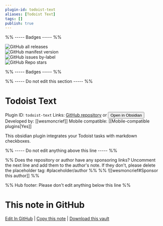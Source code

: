 ```yaml
---
plugin-id: todoist-text
aliases: [Todoist Text]
tags: []
publish: true
---
```


%% ----- Badges ----- %%

![GitHub all releases](https://img.shields.io/github/downloads/wesmoncrief/obsidian-todoist-text/total?color=573E7A&logo=github&style=for-the-badge)  
![GitHub manifest version](https://img.shields.io/github/manifest-json/v/wesmoncrief/obsidian-todoist-text?color=573E7A&logo=github&style=for-the-badge)  
![GitHub issues by-label](https://img.shields.io/github/issues/wesmoncrief/obsidian-todoist-text/help%20wanted?color=573E7A&logo=github&style=for-the-badge)  
![GitHub Repo stars](https://img.shields.io/github/stars/wesmoncrief/obsidian-todoist-text?color=573E7A&logo=github&style=for-the-badge)

%% ----- Badges ----- %%

%% ----- Do not edit this section ----- %%

# Todoist Text

Plugin ID: `todoist-text`
Links: [GitHub repository](https://github.com/wesmoncrief/obsidian-todoist-text) or [<button id=HH>Open in Obsidian</button>](obsidian://show-plugin?id=todoist-text)
Developed by: [[wesmoncrief]]
Mobile compatible: [[Mobile-compatible plugins|Yes]]

This obsidian plugin integrates your Todoist tasks with markdown checkboxes.

%% ----- Do not edit anything above this line ----- %%

%% Does the repository or author have any sponsoring links? Uncomment the next line and add them to the author's note. If they don't, please delete the placeholder tag: #placeholder/author %%
%% ![[wesmoncrief#Sponsor this author]] %%

%% Hub footer: Please don't edit anything below this line %%

# This note in GitHub

<span class="git-footer">[Edit In GitHub](https://github.dev/obsidian-community/obsidian-hub/blob/main/02%20-%20Community%20Expansions/02.05%20All%20Community%20Expansions/Plugins/todoist-text.md "git-hub-edit-note") | [Copy this note](https://raw.githubusercontent.com/obsidian-community/obsidian-hub/main/02%20-%20Community%20Expansions/02.05%20All%20Community%20Expansions/Plugins/todoist-text.md "git-hub-copy-note") | [Download this vault](https://github.com/obsidian-community/obsidian-hub/archive/refs/heads/main.zip "git-hub-download-vault") </span>

